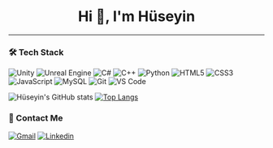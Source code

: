 <h1 align="center">Hi 👋, I'm Hüseyin</h1>

---

<!--- - 🔭 I’m currently working on [Machine Learning](https://github.com/hsynkmk/Machine-Learning-Notes) -->
<!--- - 🌱 I’m currently learning **Machine Learning** -->
<!--- - 👨‍💻 All of my projects are available at [my repositories](https://github.com/hsynkmk?tab=repositories) -->
<!--- - ⚡ **I'm familiar with several code languages.ie Javascript, Python, C#, C++** -->

### 🛠 Tech Stack

![Unity](https://img.shields.io/badge/unity-%23000000.svg?style=for-the-badge&logo=unity&logoColor=white)
![Unreal Engine](https://img.shields.io/badge/unrealengine-%23313131.svg?style=for-the-badge&logo=unrealengine&logoColor=white)
![C#](https://img.shields.io/badge/c%23-%23239120.svg?style=for-the-badge&logo=csharp&logoColor=white)
![C++](https://img.shields.io/badge/c++-%2300599C.svg?style=for-the-badge&logo=c%2B%2B&logoColor=white)
![Python](https://img.shields.io/badge/python-3670A0?style=for-the-badge&logo=python&logoColor=ffdd54)
![HTML5](https://img.shields.io/badge/html5-%23E34F26.svg?style=for-the-badge&logo=html5&logoColor=white)
![CSS3](https://img.shields.io/badge/css3-%231572B6.svg?style=for-the-badge&logo=css3&logoColor=white)
![JavaScript](https://img.shields.io/badge/javascript-%23323330.svg?style=for-the-badge&logo=javascript&logoColor=%23F7DF1E)
![MySQL](https://img.shields.io/badge/mysql-%2300f.svg?style=for-the-badge&logo=mysql&logoColor=white)
![Git](https://img.shields.io/badge/git-%23F05033.svg?style=for-the-badge&logo=git&logoColor=white)
![VS Code](http://img.shields.io/badge/-VS%20Code-black?style=flat-square&logo=visualstudiocode&logoColor=3aa7f2)
<!--- ![Markdown](http://img.shields.io/badge/-Markdown-white?style=flat-square&logo=markdown&logoColor=black) -->
<!--- ![Java](http://img.shields.io/badge/-Java-e8892f?style=flat-square&logo=java&logoColor=white)-->
<!--- ![Eclipse](http://img.shields.io/badge/-Eclipse-41347e?style=flat-square&logo=eclipse&logoColor=white) -->
<!--- ![IntelliJ IDEA](http://img.shields.io/badge/-IntelliJ%20IDEA-black?style=flat-square&logo=intellijidea&logoColor=white) -->

![Hüseyin's GitHub stats](https://github-readme-stats.vercel.app/api?username=hsynkmk&theme=prussian&show_icons=true)
[![Top Langs](https://github-readme-stats.vercel.app/api/top-langs/?username=hsynkmk&layout=compact)](https://github.com/hsynkmk/github-readme-stats)

### 💬 Contact Me

[![Gmail](https://img.shields.io/badge/-Gmail-c14438?style=for-the-badge&logo=Gmail&logoColor=white)](mailto:huseyinkaymak99@gmail.com)
[![Linkedin](https://img.shields.io/badge/-Linkedin-c14438?style=for-the-badge&logo=Linkedin&logoColor=white)](https://www.linkedin.com/in/hsynkmk/)
